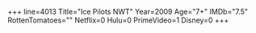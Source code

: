 +++
line=4013
Title="Ice Pilots NWT"
Year=2009
Age="7+"
IMDb="7.5"
RottenTomatoes=""
Netflix=0
Hulu=0
PrimeVideo=1
Disney=0
+++

